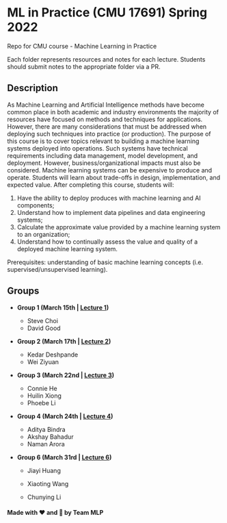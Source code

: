 # ML in Practice (CMU 17691) Spring 2022

Repo for CMU course - Machine Learning in Practice

Each folder represents resources and notes for each lecture. Students should submit notes to the appropriate folder via a PR.

## Description

As Machine Learning and Artificial Intelligence methods have become common place in both academic and industry environments the majority of resources have focused on methods and techniques for applications. However, there are many considerations that must be addressed when deploying such techniques into practice (or production). The purpose of this course is to cover topics relevant to building a machine learning systems deployed into operations. Such systems have technical requirements including data management, model development, and deployment. However, business/organizational impacts must also be considered. Machine learning systems can be expensive to produce and operate. Students will learn about trade-offs in design, implementation, and expected value. After completing this course, students will: 

1. Have the ability to deploy produces with machine learning and AI components; 
2. Understand how to implement data pipelines and data engineering systems; 
3. Calculate the approximate value provided by a machine learning system to an organization; 
4. Understand how to continually assess the value and quality of a deployed machine learning system. 

Prerequisites: understanding of basic machine learning concepts (i.e. supervised/unsupervised learning).

## Groups

- **Group 1 (March 15th | [Lecture 1](class-1))**
  
  - Steve Choi
  - David Good

- **Group 2 (March 17th | [Lecture 2](class-2))**
  
  - Kedar Deshpande
  - Wei Ziyuan

- **Group 3 (March 22nd | [Lecture 3](class-3))**
  
  - Connie He
  - Huilin Xiong
  - Phoebe Li

- **Group 4 (March 24th | [Lecture 4](class-4))**
  
  - Aditya Bindra
  - Akshay Bahadur
  - Naman Arora

- **Group 6 (March 31rd | [Lecture 6](class-6))**
  
  - Jiayi Huang
  
  - Xiaoting Wang
  
  - Chunying Li

#### Made with ❤️ and 🦙 by Team MLP
